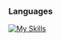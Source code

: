 ### Languages
[![My Skills](https://skillicons.dev/icons?i=py,java,js,html,css)](https://skillicons.dev)
<br>


